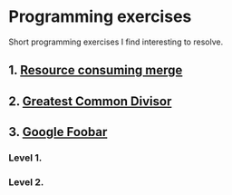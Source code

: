 # Programming exercises
Short programming exercises I find interesting to resolve.


## 1. [Resource consuming merge](https://github.com/ajescode/programming-exercises/tree/master/exercises/ex1)

## 2. [Greatest Common Divisor](https://github.com/ajescode/programming-exercises/tree/master/exercises/ex2)


## 3. [Google Foobar](https://github.com/ajescode/programming-exercises/tree/master/google-foobar)

### Level 1.

### Level 2.
